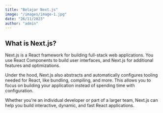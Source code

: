 ```yaml
---
title: "Belajar Next.js"
image: "/images/image-1.jpg"
date: "26/11/2023"
author: "admin"
---
```


## What is Next.js?

Next.js is a React framework for building full-stack web applications. You use React Components to build user interfaces, and Next.js for additional features and optimizations.

Under the hood, Next.js also abstracts and automatically configures tooling needed for React, like bundling, compiling, and more. This allows you to focus on building your application instead of spending time with configuration.

Whether you're an individual developer or part of a larger team, Next.js can help you build interactive, dynamic, and fast React applications.
